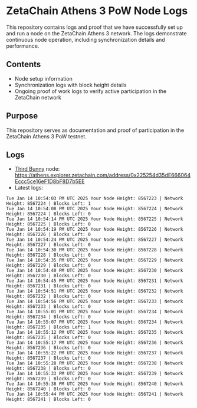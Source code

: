 # ZetaChain Athens 3 PoW Node Logs
This repository contains logs and proof that we have successfully set up and run a node on the ZetaChain Athens 3 network. The logs demonstrate continuous node operation, including synchronization details and performance.

## Contents
- Node setup information
- Synchronization logs with block height details
- Ongoing proof of work logs to verify active participation in the ZetaChain network

## Purpose
This repository serves as documentation and proof of participation in the ZetaChain Athens 3 PoW testnet.

## Logs

- [Third Bunny](https://thirdbunny.xyz/) node: https://athens.explorer.zetachain.com/address/0x225254d35dE666064Eccc5ce16eF1D8bF8D7b5EE
- Latest logs:
```
Tue Jan 14 10:54:03 PM UTC 2025 Your Node Height: 8567223 | Network Height: 8567224 | Blocks Left: 1
Tue Jan 14 10:54:08 PM UTC 2025 Your Node Height: 8567224 | Network Height: 8567224 | Blocks Left: 0
Tue Jan 14 10:54:14 PM UTC 2025 Your Node Height: 8567225 | Network Height: 8567225 | Blocks Left: 0
Tue Jan 14 10:54:19 PM UTC 2025 Your Node Height: 8567226 | Network Height: 8567226 | Blocks Left: 0
Tue Jan 14 10:54:24 PM UTC 2025 Your Node Height: 8567227 | Network Height: 8567227 | Blocks Left: 0
Tue Jan 14 10:54:30 PM UTC 2025 Your Node Height: 8567228 | Network Height: 8567228 | Blocks Left: 0
Tue Jan 14 10:54:35 PM UTC 2025 Your Node Height: 8567229 | Network Height: 8567229 | Blocks Left: 0
Tue Jan 14 10:54:40 PM UTC 2025 Your Node Height: 8567230 | Network Height: 8567230 | Blocks Left: 0
Tue Jan 14 10:54:45 PM UTC 2025 Your Node Height: 8567231 | Network Height: 8567231 | Blocks Left: 0
Tue Jan 14 10:54:51 PM UTC 2025 Your Node Height: 8567232 | Network Height: 8567232 | Blocks Left: 0
Tue Jan 14 10:54:56 PM UTC 2025 Your Node Height: 8567233 | Network Height: 8567233 | Blocks Left: 0
Tue Jan 14 10:55:01 PM UTC 2025 Your Node Height: 8567234 | Network Height: 8567234 | Blocks Left: 0
Tue Jan 14 10:55:07 PM UTC 2025 Your Node Height: 8567234 | Network Height: 8567235 | Blocks Left: 1
Tue Jan 14 10:55:12 PM UTC 2025 Your Node Height: 8567235 | Network Height: 8567235 | Blocks Left: 0
Tue Jan 14 10:55:17 PM UTC 2025 Your Node Height: 8567236 | Network Height: 8567236 | Blocks Left: 0
Tue Jan 14 10:55:22 PM UTC 2025 Your Node Height: 8567237 | Network Height: 8567237 | Blocks Left: 0
Tue Jan 14 10:55:28 PM UTC 2025 Your Node Height: 8567238 | Network Height: 8567238 | Blocks Left: 0
Tue Jan 14 10:55:33 PM UTC 2025 Your Node Height: 8567239 | Network Height: 8567239 | Blocks Left: 0
Tue Jan 14 10:55:38 PM UTC 2025 Your Node Height: 8567240 | Network Height: 8567240 | Blocks Left: 0
Tue Jan 14 10:55:44 PM UTC 2025 Your Node Height: 8567241 | Network Height: 8567241 | Blocks Left: 0
```
